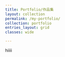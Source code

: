 ```yaml
---
title: Portfolio/作品集
layout: collection
permalink: /my-portfolio/
collection: portfolio
entries_layout: grid
classes: wide

---
```


hiiii